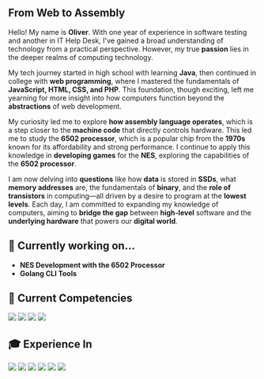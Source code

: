## From Web to Assembly

Hello! My name is **Oliver**. With one year of experience in software testing and another in IT Help Desk, I've gained a broad understanding of technology from a practical perspective. However, my true **passion** lies in the deeper realms of computing technology.

My tech journey started in high school with learning **Java**, then continued in college with **web programming**, where I mastered the fundamentals of **JavaScript, HTML, CSS, and PHP**. This foundation, though exciting, left me yearning for more insight into how computers function beyond the **abstractions** of web development. 

My curiosity led me to explore **how assembly language operates**, which is a step closer to the **machine code** that directly controls hardware. This led me to study the **6502 processor**, which is a popular chip from the **1970s** known for its affordability and strong performance. I continue to apply this knowledge in **developing games** for the **NES**, exploring the capabilities of the **6502 processor**.

I am now delving into **questions** like how **data** is stored in **SSDs**, what **memory addresses** are, the fundamentals of **binary**, and the **role of transistors** in computing—all driven by a desire to program at the **lowest levels**. Each day, I am committed to expanding my knowledge of computers, aiming to **bridge the gap** between **high-level** software and the **underlying hardware** that powers our **digital world**.


## :necktie: Currently working on...
- **NES Development with the 6502 Processor**
- **Golang CLI Tools**

## :brain: Current Competencies
<img src="https://img.shields.io/badge/go-%2300ADD8.svg?&style=for-the-badge&logo=go&logoColor=white"/>  <img src="https://img.shields.io/badge/neovim%20-%23323330.svg?&style=for-the-badge&logo=neovim&logoColor=%2300915E"> <img src="https://img.shields.io/badge/Arch%20Linux-1793D1?logo=arch-linux&logoColor=fff&style=for-the-badge"/> <img src="https://img.shields.io/badge/6502%20assembly%20-%23313131.svg?&style=for-the-badge&logo=6502%20assemby&logoColor=white"/>

## 🎓 Experience In
<img src="https://img.shields.io/badge/javascript%20-%23323330.svg?&style=for-the-badge&logo=javascript&logoColor=%23F7DF1E"/> <img src="https://img.shields.io/badge/html5%20-%23E34F26.svg?&style=for-the-badge&logo=html5&logoColor=white"/>  	<img src="https://img.shields.io/badge/css3%20-%231572B6.svg?&style=for-the-badge&logo=css3&logoColor=white"/> <img src="https://img.shields.io/badge/bootstrap%20-%23563D7C.svg?&style=for-the-badge&logo=bootstrap&logoColor=white"/> <img src="https://img.shields.io/badge/php-%23777BB4.svg?&style=for-the-badge&logo=php&logoColor=white"/>  <img src="https://img.shields.io/badge/lua-%232C2D72.svg?&style=for-the-badge&logo=lua&logoColor=white"/>
 
